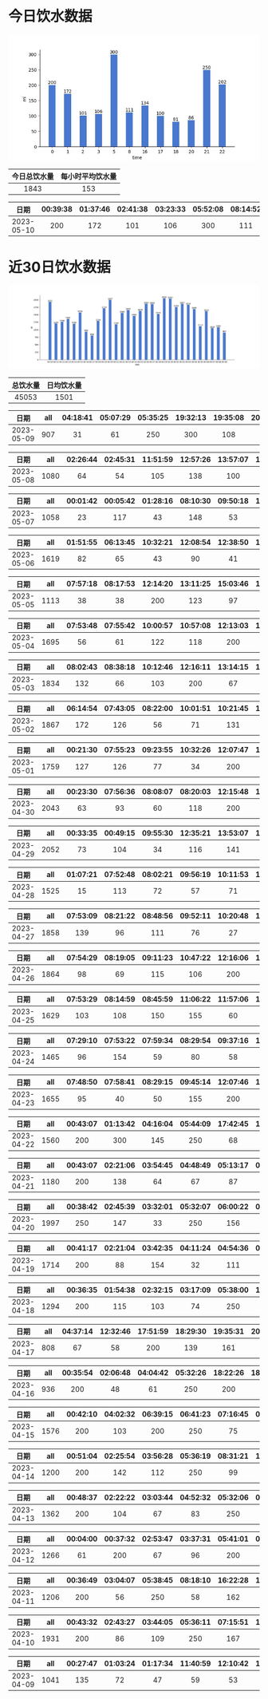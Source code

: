 # 今日饮水数据

<div align=center>
<img src="today.jpg" style="zoom: 100%;" />

| 今日总饮水量 | 每小时平均饮水量 |
| :----: | :----: |
| 1843 | 153 |
</div>

| 日期 | 00:39:38 | 01:37:46 | 02:41:38 | 03:23:33 | 05:52:08 | 08:14:52 | 16:40:00 | 17:43:56 | 18:52:22 | 20:34:54 | 21:29:17 | 22:10:29 | 22:42:34 |
| :----: | :----: | :----: | :----: | :----: | :----: | :----: | :----: | :----: | :----: | :----: | :----: | :----: | :----: |
| 2023-05-10 | 200 | 172 | 101 | 106 | 300 | 111 | 134 | 100 | 81 | 86 | 250 | 107 | 95 |

# 近30日饮水数据

<div align=center>
<img src="30.jpg"style="zoom: 100%;" />

| 总饮水量 | 日均饮水量 |
| :----: | :----: |
| 45053 | 1501 |
</div>

| 日期 | all | 04:18:41 | 05:07:29 | 05:35:25 | 19:32:13 | 19:35:08 | 20:19:09 | 22:29:24 | 23:47:53 |
| :----: | :----: | :----: | :----: | :----: | :----: | :----: | :----: | :----: | :----: |
| 2023-05-09 | 907 | 31 | 61 | 250 | 300 | 108 | 56 | 71 | 30 |

| 日期 | all | 02:26:44 | 02:45:31 | 11:51:59 | 12:57:26 | 13:57:07 | 17:00:51 | 17:02:58 | 20:26:23 | 20:44:08 | 22:30:43 | 23:49:07 |
| :----: | :----: | :----: | :----: | :----: | :----: | :----: | :----: | :----: | :----: | :----: | :----: | :----: |
| 2023-05-08 | 1080 | 64 | 54 | 105 | 138 | 100 | 130 | 33 | 113 | 109 | 167 | 67 |

| 日期 | all | 00:01:42 | 00:05:42 | 01:28:16 | 08:10:30 | 09:50:18 | 13:20:24 | 14:03:16 | 18:08:14 | 19:21:51 | 20:38:08 | 21:35:38 | 23:05:56 |
| :----: | :----: | :----: | :----: | :----: | :----: | :----: | :----: | :----: | :----: | :----: | :----: | :----: | :----: |
| 2023-05-07 | 1058 | 23 | 117 | 43 | 148 | 53 | 28 | 60 | 60 | 66 | 300 | 71 | 89 |

| 日期 | all | 01:51:55 | 06:13:45 | 10:32:21 | 12:08:54 | 12:38:50 | 13:46:58 | 15:34:19 | 16:29:56 | 17:00:44 | 17:53:45 | 18:43:32 | 19:16:06 | 20:50:54 | 21:50:19 | 22:35:51 | 23:09:59 | 23:31:43 |
| :----: | :----: | :----: | :----: | :----: | :----: | :----: | :----: | :----: | :----: | :----: | :----: | :----: | :----: | :----: | :----: | :----: | :----: | :----: |
| 2023-05-06 | 1619 | 82 | 65 | 43 | 90 | 41 | 62 | 85 | 84 | 83 | 126 | 120 | 103 | 56 | 250 | 65 | 167 | 97 |

| 日期 | all | 07:57:18 | 08:17:53 | 12:14:20 | 13:11:25 | 15:03:46 | 17:12:16 | 17:33:22 | 20:42:41 | 22:01:24 |
| :----: | :----: | :----: | :----: | :----: | :----: | :----: | :----: | :----: | :----: | :----: |
| 2023-05-05 | 1113 | 38 | 38 | 200 | 123 | 97 | 200 | 88 | 79 | 250 |

| 日期 | all | 07:53:48 | 07:55:42 | 10:00:57 | 10:57:08 | 12:13:03 | 13:04:47 | 15:07:02 | 15:12:21 | 16:18:59 | 16:50:42 | 17:16:46 | 19:45:53 | 22:40:39 |
| :----: | :----: | :----: | :----: | :----: | :----: | :----: | :----: | :----: | :----: | :----: | :----: | :----: | :----: | :----: |
| 2023-05-04 | 1695 | 56 | 61 | 122 | 118 | 200 | 64 | 136 | 105 | 144 | 111 | 200 | 128 | 250 |

| 日期 | all | 08:02:43 | 08:38:18 | 10:12:46 | 12:16:11 | 13:14:15 | 14:42:07 | 15:51:32 | 17:26:19 | 17:56:27 | 19:56:05 | 20:59:57 | 21:56:00 | 23:03:07 | 23:15:48 |
| :----: | :----: | :----: | :----: | :----: | :----: | :----: | :----: | :----: | :----: | :----: | :----: | :----: | :----: | :----: | :----: |
| 2023-05-03 | 1834 | 132 | 66 | 103 | 200 | 67 | 164 | 151 | 158 | 54 | 250 | 123 | 65 | 51 | 250 |

| 日期 | all | 06:14:54 | 07:43:05 | 08:22:00 | 10:01:51 | 10:21:45 | 12:19:44 | 13:18:54 | 14:21:51 | 15:04:39 | 16:04:46 | 17:14:40 | 19:44:52 | 21:23:00 | 21:50:45 | 23:56:22 |
| :----: | :----: | :----: | :----: | :----: | :----: | :----: | :----: | :----: | :----: | :----: | :----: | :----: | :----: | :----: | :----: | :----: |
| 2023-05-02 | 1867 | 172 | 126 | 56 | 71 | 131 | 200 | 74 | 141 | 174 | 79 | 200 | 43 | 53 | 250 | 97 |

| 日期 | all | 00:21:30 | 07:55:23 | 09:23:55 | 10:32:26 | 12:07:47 | 13:07:07 | 15:11:23 | 17:13:51 | 19:14:00 | 22:13:13 | 22:30:24 | 23:06:04 | 23:36:25 |
| :----: | :----: | :----: | :----: | :----: | :----: | :----: | :----: | :----: | :----: | :----: | :----: | :----: | :----: | :----: |
| 2023-05-01 | 1759 | 127 | 126 | 77 | 34 | 200 | 400 | 65 | 200 | 136 | 63 | 201 | 67 | 63 |

| 日期 | all | 00:23:30 | 07:56:36 | 08:08:07 | 08:20:03 | 12:15:48 | 13:22:11 | 16:07:57 | 16:38:49 | 17:15:36 | 17:46:19 | 19:39:39 | 19:56:47 | 21:18:42 | 21:34:07 | 22:31:59 |
| :----: | :----: | :----: | :----: | :----: | :----: | :----: | :----: | :----: | :----: | :----: | :----: | :----: | :----: | :----: | :----: | :----: |
| 2023-04-30 | 2043 | 63 | 93 | 60 | 118 | 200 | 400 | 63 | 17 | 200 | 112 | 123 | 122 | 100 | 250 | 122 |

| 日期 | all | 00:33:35 | 00:49:15 | 09:55:30 | 12:35:21 | 13:53:07 | 14:24:08 | 16:04:54 | 17:04:25 | 17:42:20 | 18:03:40 | 19:02:14 | 19:10:45 | 19:40:22 | 20:18:16 | 21:13:32 | 21:35:52 | 22:24:56 | 23:24:51 | 23:57:23 | 23:57:38 |
| :----: | :----: | :----: | :----: | :----: | :----: | :----: | :----: | :----: | :----: | :----: | :----: | :----: | :----: | :----: | :----: | :----: | :----: | :----: | :----: | :----: | :----: |
| 2023-04-29 | 2052 | 73 | 104 | 34 | 116 | 141 | 47 | 72 | 77 | 56 | 189 | 87 | 51 | 132 | 46 | 250 | 137 | 150 | 66 | 163 | 61 |

| 日期 | all | 01:07:21 | 07:52:48 | 08:02:21 | 09:56:19 | 10:11:53 | 11:43:22 | 12:19:25 | 13:19:24 | 14:11:53 | 14:57:59 | 15:41:32 | 18:52:39 | 19:26:44 | 20:11:27 | 21:12:30 | 21:56:55 | 23:45:45 |
| :----: | :----: | :----: | :----: | :----: | :----: | :----: | :----: | :----: | :----: | :----: | :----: | :----: | :----: | :----: | :----: | :----: | :----: | :----: |
| 2023-04-28 | 1525 | 15 | 113 | 72 | 57 | 71 | 62 | 200 | 111 | 123 | 13 | 93 | 109 | 51 | 250 | 54 | 63 | 68 |

| 日期 | all | 07:53:09 | 08:21:22 | 08:48:56 | 09:52:11 | 10:20:48 | 11:39:07 | 12:11:18 | 13:03:53 | 14:13:39 | 15:02:23 | 17:13:29 | 17:52:00 | 18:27:18 | 21:24:35 | 22:24:27 | 22:55:54 | 23:32:59 |
| :----: | :----: | :----: | :----: | :----: | :----: | :----: | :----: | :----: | :----: | :----: | :----: | :----: | :----: | :----: | :----: | :----: | :----: | :----: |
| 2023-04-27 | 1858 | 139 | 96 | 111 | 76 | 27 | 167 | 106 | 94 | 57 | 93 | 200 | 34 | 163 | 250 | 106 | 84 | 55 |

| 日期 | all | 07:54:29 | 08:19:05 | 09:11:23 | 10:47:22 | 12:16:06 | 13:05:00 | 13:19:25 | 14:28:37 | 15:02:26 | 16:23:12 | 17:14:57 | 17:45:48 | 21:45:55 | 22:05:50 | 23:03:59 | 23:49:20 |
| :----: | :----: | :----: | :----: | :----: | :----: | :----: | :----: | :----: | :----: | :----: | :----: | :----: | :----: | :----: | :----: | :----: | :----: |
| 2023-04-26 | 1864 | 98 | 69 | 115 | 106 | 200 | 77 | 68 | 131 | 100 | 49 | 200 | 102 | 250 | 83 | 133 | 83 |

| 日期 | all | 07:53:29 | 08:14:59 | 08:45:59 | 11:06:22 | 11:57:06 | 12:09:08 | 16:27:17 | 17:27:04 | 17:28:36 | 18:50:36 | 22:15:50 | 23:10:13 | 23:29:10 | 23:57:59 |
| :----: | :----: | :----: | :----: | :----: | :----: | :----: | :----: | :----: | :----: | :----: | :----: | :----: | :----: | :----: | :----: |
| 2023-04-25 | 1629 | 103 | 108 | 150 | 155 | 60 | 200 | 115 | 200 | 26 | 49 | 250 | 86 | 40 | 87 |

| 日期 | all | 07:29:10 | 07:53:22 | 07:59:34 | 08:29:54 | 09:37:16 | 10:15:08 | 12:13:44 | 15:13:29 | 16:27:44 | 16:53:38 | 19:32:45 | 21:32:56 | 22:37:26 | 22:52:35 | 23:37:45 | 23:54:59 |
| :----: | :----: | :----: | :----: | :----: | :----: | :----: | :----: | :----: | :----: | :----: | :----: | :----: | :----: | :----: | :----: | :----: | :----: |
| 2023-04-24 | 1465 | 96 | 154 | 59 | 80 | 58 | 63 | 200 | 68 | 100 | 26 | 250 | 91 | 42 | 67 | 93 | 18 |

| 日期 | all | 07:48:50 | 07:58:41 | 08:29:15 | 09:45:14 | 12:07:46 | 13:37:43 | 15:04:08 | 16:26:57 | 16:58:36 | 17:21:30 | 18:08:03 | 19:09:15 | 20:24:48 | 22:34:23 | 23:53:44 |
| :----: | :----: | :----: | :----: | :----: | :----: | :----: | :----: | :----: | :----: | :----: | :----: | :----: | :----: | :----: | :----: | :----: |
| 2023-04-23 | 1655 | 95 | 40 | 50 | 155 | 200 | 147 | 61 | 113 | 58 | 200 | 96 | 67 | 70 | 250 | 53 |

| 日期 | all | 00:43:07 | 01:13:42 | 04:16:04 | 05:44:09 | 17:42:45 | 18:05:05 | 19:05:13 | 20:05:46 | 22:05:29 | 22:48:42 | 23:03:28 |
| :----: | :----: | :----: | :----: | :----: | :----: | :----: | :----: | :----: | :----: | :----: | :----: | :----: |
| 2023-04-22 | 1560 | 200 | 300 | 145 | 250 | 68 | 82 | 100 | 67 | 40 | 58 | 250 |

| 日期 | all | 00:43:07 | 02:21:06 | 03:54:45 | 04:48:49 | 05:13:17 | 05:29:34 | 08:29:38 | 16:35:29 | 17:09:01 | 18:20:38 | 23:27:23 |
| :----: | :----: | :----: | :----: | :----: | :----: | :----: | :----: | :----: | :----: | :----: | :----: | :----: |
| 2023-04-21 | 1180 | 200 | 138 | 64 | 67 | 87 | 250 | 19 | 74 | 36 | 115 | 130 |

| 日期 | all | 00:38:42 | 02:45:39 | 03:32:01 | 05:32:07 | 06:00:22 | 07:06:20 | 07:40:23 | 08:09:49 | 16:59:04 | 17:25:32 | 18:25:13 | 19:00:43 | 19:27:50 | 20:30:20 | 21:54:50 |
| :----: | :----: | :----: | :----: | :----: | :----: | :----: | :----: | :----: | :----: | :----: | :----: | :----: | :----: | :----: | :----: | :----: |
| 2023-04-20 | 1997 | 250 | 147 | 33 | 250 | 156 | 94 | 158 | 107 | 101 | 95 | 100 | 137 | 61 | 122 | 186 |

| 日期 | all | 00:41:17 | 02:21:04 | 03:42:35 | 04:11:24 | 04:54:36 | 05:43:12 | 08:20:42 | 16:20:28 | 17:32:36 | 17:32:43 | 19:00:44 | 21:14:31 | 22:06:21 | 23:06:49 |
| :----: | :----: | :----: | :----: | :----: | :----: | :----: | :----: | :----: | :----: | :----: | :----: | :----: | :----: | :----: | :----: |
| 2023-04-19 | 1714 | 200 | 88 | 154 | 32 | 111 | 250 | 105 | 85 | 38 | 262 | 117 | 140 | 79 | 53 |

| 日期 | all | 00:36:35 | 01:54:38 | 02:32:15 | 03:17:09 | 05:38:00 | 17:08:50 | 18:24:01 | 20:30:50 | 21:28:50 |
| :----: | :----: | :----: | :----: | :----: | :----: | :----: | :----: | :----: | :----: | :----: |
| 2023-04-18 | 1294 | 200 | 115 | 103 | 74 | 250 | 51 | 300 | 105 | 96 |

| 日期 | all | 04:37:14 | 12:32:46 | 17:51:59 | 18:29:30 | 19:35:31 | 20:32:30 | 21:51:52 |
| :----: | :----: | :----: | :----: | :----: | :----: | :----: | :----: | :----: |
| 2023-04-17 | 808 | 67 | 58 | 200 | 139 | 161 | 122 | 61 |

| 日期 | all | 00:35:54 | 02:06:48 | 04:04:42 | 05:32:26 | 18:22:26 | 18:36:40 | 23:28:41 |
| :----: | :----: | :----: | :----: | :----: | :----: | :----: | :----: | :----: |
| 2023-04-16 | 936 | 200 | 48 | 61 | 250 | 200 | 119 | 58 |

| 日期 | all | 00:42:10 | 04:02:32 | 06:39:15 | 06:41:23 | 07:16:45 | 08:23:06 | 18:47:30 | 19:11:31 | 19:38:05 | 20:32:39 | 21:01:13 | 22:39:08 | 22:52:29 |
| :----: | :----: | :----: | :----: | :----: | :----: | :----: | :----: | :----: | :----: | :----: | :----: | :----: | :----: | :----: |
| 2023-04-15 | 1576 | 200 | 103 | 200 | 250 | 75 | 38 | 124 | 97 | 104 | 109 | 94 | 92 | 90 |

| 日期 | all | 00:51:04 | 02:25:54 | 03:56:28 | 05:36:19 | 08:31:21 | 17:41:52 | 18:42:45 | 20:31:21 | 22:22:40 |
| :----: | :----: | :----: | :----: | :----: | :----: | :----: | :----: | :----: | :----: | :----: |
| 2023-04-14 | 1200 | 200 | 142 | 112 | 250 | 99 | 56 | 87 | 124 | 130 |

| 日期 | all | 00:48:37 | 02:22:22 | 03:03:44 | 04:52:32 | 05:32:06 | 07:35:45 | 15:01:59 | 16:57:10 | 18:43:13 | 20:51:07 | 21:10:51 | 22:13:34 |
| :----: | :----: | :----: | :----: | :----: | :----: | :----: | :----: | :----: | :----: | :----: | :----: | :----: | :----: |
| 2023-04-13 | 1362 | 200 | 104 | 67 | 83 | 250 | 129 | 148 | 54 | 59 | 118 | 92 | 58 |

| 日期 | all | 00:04:00 | 00:37:32 | 02:53:47 | 03:37:31 | 05:41:01 | 08:35:24 | 16:05:35 | 16:53:02 | 18:23:23 | 20:33:34 | 22:04:13 |
| :----: | :----: | :----: | :----: | :----: | :----: | :----: | :----: | :----: | :----: | :----: | :----: | :----: |
| 2023-04-12 | 1266 | 61 | 200 | 67 | 96 | 200 | 74 | 94 | 18 | 300 | 107 | 49 |

| 日期 | all | 00:36:49 | 03:04:07 | 05:38:45 | 08:18:10 | 16:22:28 | 18:34:33 | 19:04:51 | 19:31:59 | 20:22:11 | 21:12:19 |
| :----: | :----: | :----: | :----: | :----: | :----: | :----: | :----: | :----: | :----: | :----: | :----: |
| 2023-04-11 | 1206 | 200 | 56 | 250 | 58 | 162 | 75 | 109 | 88 | 44 | 164 |

| 日期 | all | 00:43:32 | 02:43:27 | 03:44:05 | 05:36:11 | 07:15:51 | 14:53:28 | 15:59:06 | 16:04:15 | 16:24:31 | 16:53:29 | 17:44:43 | 20:29:19 | 21:23:25 | 21:55:29 | 22:26:12 |
| :----: | :----: | :----: | :----: | :----: | :----: | :----: | :----: | :----: | :----: | :----: | :----: | :----: | :----: | :----: | :----: | :----: |
| 2023-04-10 | 1931 | 200 | 86 | 109 | 250 | 167 | 119 | 200 | 85 | 108 | 111 | 100 | 105 | 89 | 135 | 67 |

| 日期 | all | 00:27:47 | 01:03:24 | 01:17:34 | 11:40:59 | 12:10:42 | 13:28:28 | 14:08:42 | 15:20:33 | 16:39:36 | 17:12:36 | 19:06:05 | 23:00:02 |
| :----: | :----: | :----: | :----: | :----: | :----: | :----: | :----: | :----: | :----: | :----: | :----: | :----: | :----: |
| 2023-04-09 | 1041 | 135 | 72 | 47 | 59 | 53 | 300 | 118 | 78 | 22 | 19 | 61 | 77 |

